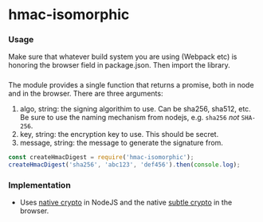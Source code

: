 # hmac-isomorphic

### Usage

Make sure that whatever build system you are using (Webpack etc) is honoring the browser field in package.json. Then import the library.

###

The module provides a single function that returns a promise, both in node and in the browser. There are three arguments:
1. algo, string: the signing algorithim to use. Can be sha256, sha512, etc. Be sure to use the naming mechanism from nodejs, e.g. `sha256` _not_ `SHA-256`.
2. key, string: the encryption key to use. This should be secret.
3. message, string: the message to generate the signature from.

```js
const createHmacDigest = require('hmac-isomorphic');
createHmacDigest('sha256', 'abc123', 'def456').then(console.log);
```

### Implementation
* Uses [native crypto](https://nodejs.org/dist/latest-v12.x/docs/api/crypto.html#crypto_hmac_digest_encoding) in NodeJS and the native [subtle crypto](https://developer.mozilla.org/en-US/docs/Web/API/SubtleCrypto/digest) in the browser.